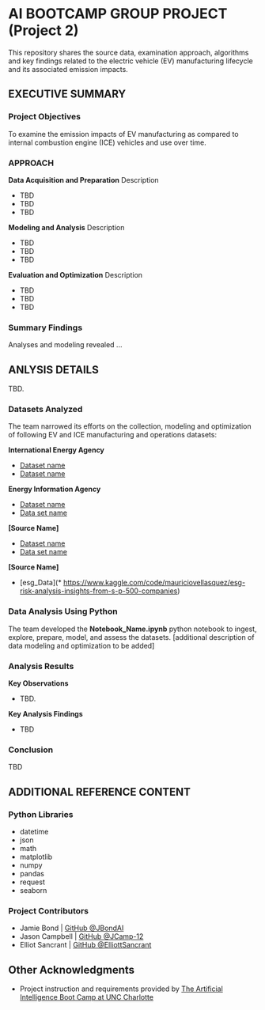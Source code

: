  # AI BOOTCAMP GROUP PROJECT (Project 2)
This repository shares the source data, examination approach, algorithms and key findings related to the electric vehicle (EV) manufacturing lifecycle and its associated emission impacts.

## EXECUTIVE SUMMARY

### Project Objectives
To examine the emission impacts of EV manufacturing as compared to internal combustion engine (ICE) vehicles and use over time. 

### APPROACH

__Data Acquisition and Preparation__ 
Description
* TBD
* TBD
* TBD 

__Modeling and Analysis__ 
Description
* TBD
* TBD
* TBD 

__Evaluation and Optimization__ 
Description
* TBD
* TBD
* TBD 

### Summary Findings
Analyses and modeling revealed ...


## ANLYSIS DETAILS
TBD. 

### Datasets Analyzed
The team narrowed its efforts on the collection, modeling and optimization of following EV and ICE manufacturing and operations datasets:

__International Energy Agency__ 
* [Dataset name](https://www.fema.gov/data-visualization/disaster-declarations-states-and-counties)
* [Dataset name](https://www.fema.gov/openfema-data-page/public-assistance-funded-projects-details-v1)

__Energy Information Agency__ 
* [Dataset name](https://wonder.cdc.gov/nndss/nndss_weekly_tables_menu.asp)
* [Data set name](https://www.cdc.gov/nchs/nvss/mortality_public_use_data.htm)

__[Source Name]__ 
* [Dataset name](https://wonder.cdc.gov/nndss/nndss_weekly_tables_menu.asp)
* [Data set name](https://www.cdc.gov/nchs/nvss/mortality_public_use_data.htm)

__[Source Name]__ 
* [esg_Data](* https://www.kaggle.com/code/mauriciovellasquez/esg-risk-analysis-insights-from-s-p-500-companies)


### Data Analysis Using Python

The team developed the __Notebook_Name.ipynb__ python notebook to ingest, explore, prepare, model, and assess the datasets. [additional description of data modeling and optimization to be added]



### Analysis Results
__Key Observations__ 
* TBD.

__Key Analysis Findings__
* TBD

### Conclusion
TBD





## ADDITIONAL REFERENCE CONTENT
### Python Libraries
* datetime
* json
* math
* matplotlib
* numpy
* pandas
* request
* seaborn

### Project Contributors
* Jamie Bond | [GitHub @JBondAI](https://github.com/jbondAI/) 
* Jason Campbell | [GitHub @JCamp-12](https://github.com/jcamp-12/)
* Elliot Sancrant | [GitHub @ElliottSancrant](https://github.com/ElliottSancrant/)

## Other Acknowledgments
* Project instruction and requirements provided by [The Artificial Intelligence Boot Camp at UNC Charlotte](https://bootcamp.charlotte.edu/artificial-intelligence/)

